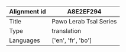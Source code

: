 |Alignment id | A8E2EF294
| --- | --- 
|Title | Pawo Lerab Tsal Series 
|Type | translation
|Languages | ['en', 'fr', 'bo']